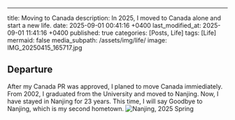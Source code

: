 ---
title: Moving to Canada
description: In 2025, I moved to Canada alone and start a new life.
date: 2025-09-01 00:41:16 +0400
last_modified_at: 2025-09-01 11:41:16 +0400
published: true
categories: [Posts, Life]
tags: [Life]
mermaid: false
media_subpath: /assets/img/life/
image: IMG_20250415_165717.jpg


## Departure
After my Canada PR was approved, I planed to move Canada immiediately. From 2002, I graduated from the University and moved to Nanjing. Now, I have stayed in Nanjing for 23 years. This time, I will say Goodbye to Nanjing, which is my second hometown.
![Nanjing, 2025 Spring](/assets/img/life/IMG_20250129_121332.png)
